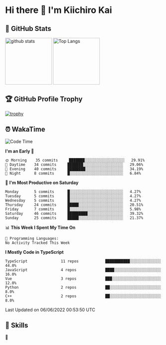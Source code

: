 # Hi there 👋 I'm Kiichiro Kai

## 💎 GitHub Stats
<p align="left"> 
  <img alt="github stats" height="150px" src="https://github-readme-stats.vercel.app/api?username=kiichiro3290&theme=onedark&show_icons=ture" />
    <img alt="Top Langs" height="150px" src="https://github-readme-stats.vercel.app/api/top-langs/?username=kiichiro3290&layout=compact&show_icons=true&theme=onedark" />
</p>

## 🏆 GitHub Profile Trophy
[![trophy](https://github-profile-trophy.vercel.app/?username=kiichiro3290&theme=onedark&column=7
)](https://github.com/ryo-ma/github-profile-trophy)

## ⏰ WakaTime
<!--START_SECTION:waka-->
![Code Time](http://img.shields.io/badge/Code%20Time-0%20secs-blue)

**I'm an Early 🐤** 

```text
🌞 Morning    35 commits     ███████░░░░░░░░░░░░░░░░░░   29.91% 
🌆 Daytime    34 commits     ███████░░░░░░░░░░░░░░░░░░   29.06% 
🌃 Evening    40 commits     ████████░░░░░░░░░░░░░░░░░   34.19% 
🌙 Night      8 commits      █░░░░░░░░░░░░░░░░░░░░░░░░   6.84%

```
📅 **I'm Most Productive on Saturday** 

```text
Monday       5 commits      █░░░░░░░░░░░░░░░░░░░░░░░░   4.27% 
Tuesday      5 commits      █░░░░░░░░░░░░░░░░░░░░░░░░   4.27% 
Wednesday    5 commits      █░░░░░░░░░░░░░░░░░░░░░░░░   4.27% 
Thursday     24 commits     █████░░░░░░░░░░░░░░░░░░░░   20.51% 
Friday       7 commits      █░░░░░░░░░░░░░░░░░░░░░░░░   5.98% 
Saturday     46 commits     █████████░░░░░░░░░░░░░░░░   39.32% 
Sunday       25 commits     █████░░░░░░░░░░░░░░░░░░░░   21.37%

```


📊 **This Week I Spent My Time On** 

```text
💬 Programming Languages: 
No Activity Tracked This Week

```

**I Mostly Code in TypeScript** 

```text
TypeScript               11 repos            ███████████░░░░░░░░░░░░░░   44.0% 
JavaScript               4 repos             ████░░░░░░░░░░░░░░░░░░░░░   16.0% 
Vue                      3 repos             ███░░░░░░░░░░░░░░░░░░░░░░   12.0% 
Python                   2 repos             ██░░░░░░░░░░░░░░░░░░░░░░░   8.0% 
C++                      2 repos             ██░░░░░░░░░░░░░░░░░░░░░░░   8.0%

```



 Last Updated on 06/06/2022 00:53:50 UTC
<!--END_SECTION:waka-->

## 🧰 Skills
<p align="left"> 🏐 </p> 
